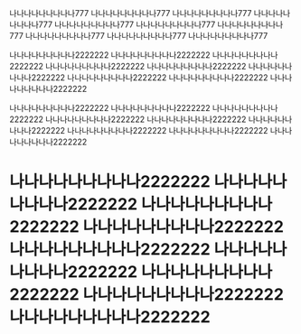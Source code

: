나나나나나나나나나777
나나나나나나나나나777
나나나나나나나나나777
나나나나나나나나나777
나나나나나나나나나777
나나나나나나나나나777
나나나나나나나나나777
나나나나나나나나나777
나나나나나나나나나777
나나나나나나나나나777

나나나나나나나나나2222222
나나나나나나나나나2222222
나나나나나나나나나2222222
나나나나나나나나나2222222
나나나나나나나나나2222222
나나나나나나나나나2222222
나나나나나나나나나2222222
나나나나나나나나나2222222
나나나나나나나나나2222222

나나나나나나나나나2222222
나나나나나나나나나2222222
나나나나나나나나나2222222
나나나나나나나나나2222222
나나나나나나나나나2222222
나나나나나나나나나2222222
나나나나나나나나나2222222
나나나나나나나나나2222222
나나나나나나나나나2222222

나나나나나나나나나2222222
나나나나나나나나나2222222
나나나나나나나나나2222222
나나나나나나나나나2222222
나나나나나나나나나2222222
나나나나나나나나나2222222
나나나나나나나나나2222222
나나나나나나나나나2222222
나나나나나나나나나2222222
===
